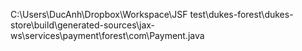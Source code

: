 C:\Users\DucAnh\Dropbox\Workspace\JSF test\dukes-forest\dukes-store\build\generated-sources\jax-ws\services\payment\forest\com\Payment.java
